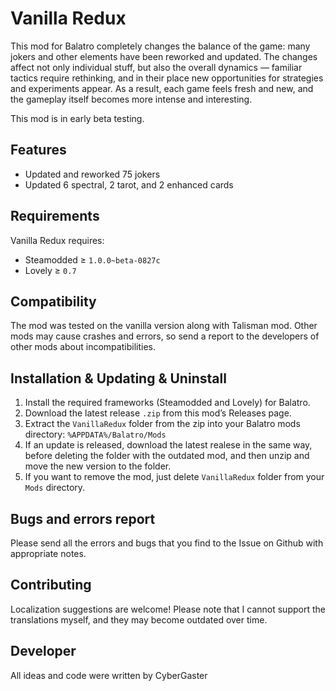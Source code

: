 # Vanilla Redux

This mod for Balatro completely changes the balance of the game: many jokers and other elements have been reworked and updated. The changes affect not only individual stuff, but also the overall dynamics — familiar tactics require rethinking, and in their place new opportunities for strategies and experiments appear. As a result, each game feels fresh and new, and the gameplay itself becomes more intense and interesting.

This mod is in early beta testing.

## Features
- Updated and reworked 75 jokers 
- Updated 6 spectral, 2 tarot, and 2 enhanced cards

## Requirements
Vanilla Redux requires:

- Steamodded ≥ `1.0.0~beta-0827c`
- Lovely ≥ `0.7`

## Compatibility
The mod was tested on the vanilla version along with Talisman mod. Other mods may cause crashes and errors, so send a report to the developers of other mods about incompatibilities.

## Installation & Updating & Uninstall
1. Install the required frameworks (Steamodded and Lovely) for Balatro.
2. Download the latest release `.zip` from this mod’s Releases page.
3. Extract the `VanillaRedux` folder from the zip into your Balatro mods directory: `%APPDATA%/Balatro/Mods`
4. If an update is released, download the latest realese in the same way, before deleting the folder with the outdated mod, and then unzip and move the new version to the folder.
5. If you want to remove the mod, just delete `VanillaRedux` folder from your `Mods` directory.

## Bugs and errors report

Please send all the errors and bugs that you find to the Issue on Github with appropriate notes.

## Contributing

Localization suggestions are welcome! Please note that I cannot support the translations myself, and they may become outdated over time.

## Developer

All ideas and code were written by CyberGaster